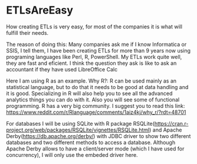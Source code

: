 # ETLsAreEasy
How creating ETLs is very easy, for most of the companies it is what will fulfill their needs. 

The reason of doing this: 
Many companies ask me if I know Informatica or SSIS, I tell them, I have been creating ETLs for more than 9 years now using programing languages like Perl, R, PowerShell.
My ETLs work quite well, they are fast and eficient. 
I think the question they ask is like to ask an accountant if they have used LibreOffice Calc

Here I am using R as an example.
Why R?: R can be used mainly as an statistical language, but to do that it needs to be good at data handling and it is good.
Specializing in R will also help you to see all the advanced analytics things you can do with it.
Also you will see some of functional programming.
R has a very big community.
I suggest you to read this link: https://www.reddit.com/r/Rlanguage/comments/1aiz4kj/why_r/?rdt=48701

For databases I will be using SQLite with R package RSQLite(https://cran.r-project.org/web/packages/RSQLite/vignettes/RSQLite.html)
and Apache Derby(https://db.apache.org/derby/) with JDBC driver to show two different databases and two different methods to access a database.
Although Apache Derby allows to have a client/server mode (which I have used for concurrency), I will only use the embeded driver here.

